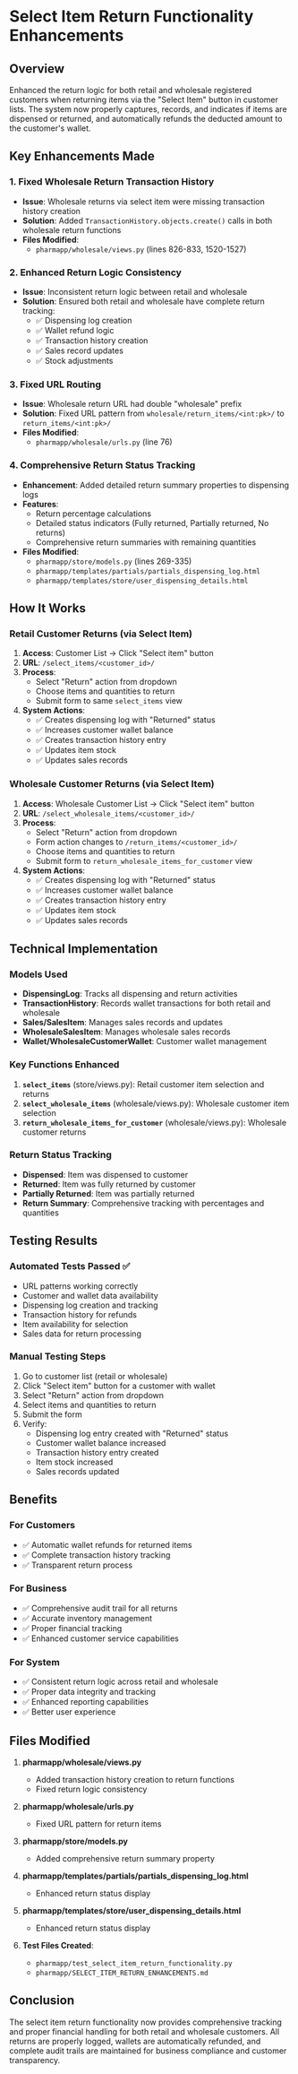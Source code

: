 # Select Item Return Functionality Enhancements

## Overview
Enhanced the return logic for both retail and wholesale registered customers when returning items via the "Select Item" button in customer lists. The system now properly captures, records, and indicates if items are dispensed or returned, and automatically refunds the deducted amount to the customer's wallet.

## Key Enhancements Made

### 1. **Fixed Wholesale Return Transaction History**
- **Issue**: Wholesale returns via select item were missing transaction history creation
- **Solution**: Added `TransactionHistory.objects.create()` calls in both wholesale return functions
- **Files Modified**: 
  - `pharmapp/wholesale/views.py` (lines 826-833, 1520-1527)

### 2. **Enhanced Return Logic Consistency**
- **Issue**: Inconsistent return logic between retail and wholesale
- **Solution**: Ensured both retail and wholesale have complete return tracking:
  - ✅ Dispensing log creation
  - ✅ Wallet refund logic
  - ✅ Transaction history creation
  - ✅ Sales record updates
  - ✅ Stock adjustments

### 3. **Fixed URL Routing**
- **Issue**: Wholesale return URL had double "wholesale" prefix
- **Solution**: Fixed URL pattern from `wholesale/return_items/<int:pk>/` to `return_items/<int:pk>/`
- **Files Modified**: 
  - `pharmapp/wholesale/urls.py` (line 76)

### 4. **Comprehensive Return Status Tracking**
- **Enhancement**: Added detailed return summary properties to dispensing logs
- **Features**:
  - Return percentage calculations
  - Detailed status indicators (Fully returned, Partially returned, No returns)
  - Comprehensive return summaries with remaining quantities
- **Files Modified**:
  - `pharmapp/store/models.py` (lines 269-335)
  - `pharmapp/templates/partials/partials_dispensing_log.html`
  - `pharmapp/templates/store/user_dispensing_details.html`

## How It Works

### Retail Customer Returns (via Select Item)
1. **Access**: Customer List → Click "Select item" button
2. **URL**: `/select_items/<customer_id>/`
3. **Process**:
   - Select "Return" action from dropdown
   - Choose items and quantities to return
   - Submit form to same `select_items` view
4. **System Actions**:
   - ✅ Creates dispensing log with "Returned" status
   - ✅ Increases customer wallet balance
   - ✅ Creates transaction history entry
   - ✅ Updates item stock
   - ✅ Updates sales records

### Wholesale Customer Returns (via Select Item)
1. **Access**: Wholesale Customer List → Click "Select item" button
2. **URL**: `/select_wholesale_items/<customer_id>/`
3. **Process**:
   - Select "Return" action from dropdown
   - Form action changes to `/return_items/<customer_id>/`
   - Choose items and quantities to return
   - Submit form to `return_wholesale_items_for_customer` view
4. **System Actions**:
   - ✅ Creates dispensing log with "Returned" status
   - ✅ Increases customer wallet balance
   - ✅ Creates transaction history entry
   - ✅ Updates item stock
   - ✅ Updates sales records

## Technical Implementation

### Models Used
- **DispensingLog**: Tracks all dispensing and return activities
- **TransactionHistory**: Records wallet transactions for both retail and wholesale
- **Sales/SalesItem**: Manages sales records and updates
- **WholesaleSalesItem**: Manages wholesale sales records
- **Wallet/WholesaleCustomerWallet**: Customer wallet management

### Key Functions Enhanced
1. **`select_items`** (store/views.py): Retail customer item selection and returns
2. **`select_wholesale_items`** (wholesale/views.py): Wholesale customer item selection
3. **`return_wholesale_items_for_customer`** (wholesale/views.py): Wholesale customer returns

### Return Status Tracking
- **Dispensed**: Item was dispensed to customer
- **Returned**: Item was fully returned by customer
- **Partially Returned**: Item was partially returned
- **Return Summary**: Comprehensive tracking with percentages and quantities

## Testing Results

### Automated Tests Passed ✅
- URL patterns working correctly
- Customer and wallet data availability
- Dispensing log creation and tracking
- Transaction history for refunds
- Item availability for selection
- Sales data for return processing

### Manual Testing Steps
1. Go to customer list (retail or wholesale)
2. Click "Select item" button for a customer with wallet
3. Select "Return" action from dropdown
4. Select items and quantities to return
5. Submit the form
6. Verify:
   - Dispensing log entry created with "Returned" status
   - Customer wallet balance increased
   - Transaction history entry created
   - Item stock increased
   - Sales records updated

## Benefits

### For Customers
- ✅ Automatic wallet refunds for returned items
- ✅ Complete transaction history tracking
- ✅ Transparent return process

### For Business
- ✅ Comprehensive audit trail for all returns
- ✅ Accurate inventory management
- ✅ Proper financial tracking
- ✅ Enhanced customer service capabilities

### For System
- ✅ Consistent return logic across retail and wholesale
- ✅ Proper data integrity and tracking
- ✅ Enhanced reporting capabilities
- ✅ Better user experience

## Files Modified

1. **pharmapp/wholesale/views.py**
   - Added transaction history creation to return functions
   - Fixed return logic consistency

2. **pharmapp/wholesale/urls.py**
   - Fixed URL pattern for return items

3. **pharmapp/store/models.py**
   - Added comprehensive return summary property

4. **pharmapp/templates/partials/partials_dispensing_log.html**
   - Enhanced return status display

5. **pharmapp/templates/store/user_dispensing_details.html**
   - Enhanced return status display

6. **Test Files Created**:
   - `pharmapp/test_select_item_return_functionality.py`
   - `pharmapp/SELECT_ITEM_RETURN_ENHANCEMENTS.md`

## Conclusion

The select item return functionality now provides comprehensive tracking and proper financial handling for both retail and wholesale customers. All returns are properly logged, wallets are automatically refunded, and complete audit trails are maintained for business compliance and customer transparency.

